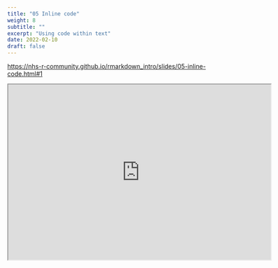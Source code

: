 ```yaml
---
title: "05 Inline code"
weight: 8
subtitle: ""
excerpt: "Using code within text"
date: 2022-02-10
draft: false
---
```


https://nhs-r-community.github.io/rmarkdown_intro/slides/05-inline-code.html#1

<iframe src="https://nhs-r-community.github.io/rmarkdown_intro/slides/05-inline-code.html#1" width="600" height="400" loading="lazy" allowfullscreen></iframe> <script>fitvids('.shareagain', {players: 'iframe'});</script>

